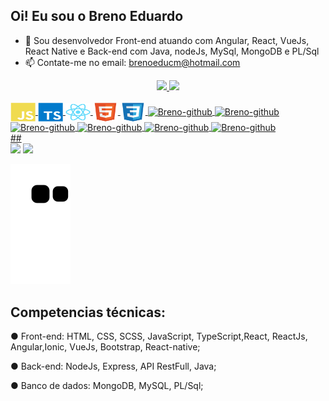 ## Oi! Eu sou o Breno Eduardo

- 🔭 Sou desenvolvedor Front-end atuando com Angular, React, VueJs, React Native e Back-end com Java, nodeJs, MySql, MongoDB e PL/Sql
- 📫 Contate-me no email: brenoeducm@hotmail.com
<div align="center">
  <a href="https://github.com/BrenoEduardo">
  <img height="180em" src="https://github-readme-stats.vercel.app/api?username=BrenoEduardo&show_icons=true&theme=highcontrast&include_all_commits=true&count_private=true"/>
  <img height="180em" src="https://github-readme-stats.vercel.app/api/top-langs/?username=BrenoEduardo&layout=compact&langs_count=7&theme=highcontrast"/>
</div>
<div style="display: inline_block"><br>
  <img align="center" alt="Breno-Js" height="30" width="40" src="https://raw.githubusercontent.com/devicons/devicon/master/icons/javascript/javascript-plain.svg">
  <img align="center" alt="Breno-Ts" height="30" width="40" src="https://raw.githubusercontent.com/devicons/devicon/master/icons/typescript/typescript-plain.svg">
  <img align="center" alt="Breno-React" height="30" width="40" src="https://raw.githubusercontent.com/devicons/devicon/master/icons/react/react-original.svg">
  <img align="center" alt="Breno-HTML" height="30" width="40" src="https://raw.githubusercontent.com/devicons/devicon/master/icons/html5/html5-original.svg">
  <img align="center" alt="Breno-CSS" height="30" width="40" src="https://raw.githubusercontent.com/devicons/devicon/master/icons/css3/css3-original.svg">
  <img align="center" alt="Breno-github" height="30" width="40" src="https://raw.githubusercontent.com/jmnote/z-icons/master/svg/github.svg">
  <img align="center" alt="Breno-github" height="30" width="40" src="https://cdn.jsdelivr.net/gh/devicons/devicon/icons/vuejs/vuejs-original.svg">
  <img align="center" alt="Breno-github" height="30" width="40" src="https://cdn.jsdelivr.net/gh/devicons/devicon/icons/angularjs/angularjs-original.svg">
  <img align="center" alt="Breno-github" height="30" width="40" src="https://cdn.jsdelivr.net/gh/devicons/devicon/icons/nodejs/nodejs-original.svg">
  <img align="center" alt="Breno-github" height="30" width="40" src="https://cdn.jsdelivr.net/gh/devicons/devicon/icons/java/java-original.svg">
  <img align="center" alt="Breno-github" height="30" width="40" src="https://cdn.jsdelivr.net/gh/devicons/devicon/icons/mysql/mysql-original-wordmark.svg">
</div>
  ##
  <div> 
  <a href = "mailto:brenoeducm@hotmail.com"><img src="https://img.shields.io/badge/-Gmail-%23333?style=for-the-badge&logo=gmail&logoColor=white" target="_blank"></a>
  <a href="https://www.linkedin.com/in/brenoeduardomoreira/" target="_blank"><img src="https://img.shields.io/badge/-LinkedIn-%230077B5?style=for-the-badge&logo=linkedin&logoColor=white" target="_blank"></a> 
  
   ![Snake animation](https://github.com/BrenoEduardo/BrenoEduardo/blob/output/github-contribution-grid-snake.svg)
 </div>

  ## Competencias técnicas:<br>
 ● Front-end: HTML, CSS, SCSS, JavaScript, TypeScript,React, ReactJs, Angular,Ionic, VueJs, Bootstrap, React-native;
 
 ● Back-end: NodeJs, Express, API RestFull, Java;
 
 ● Banco de dados: MongoDB, MySQL, PL/Sql;
